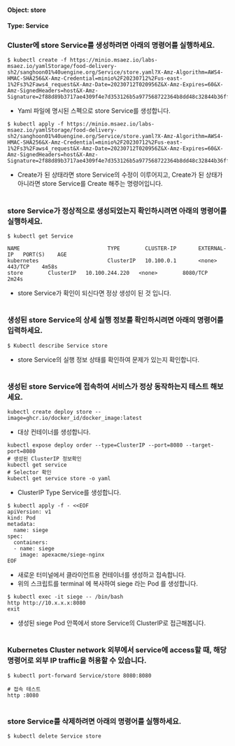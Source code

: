 
#### Object: store
#### Type: Service

### Cluster에 store Service를 생성하려면 아래의 명령어를 실행하세요.

```
$ kubectl create -f https://minio.msaez.io/labs-msaez.io/yamlStorage/food-delivery-sh2/sanghoon01%40uengine.org/Service/store.yaml?X-Amz-Algorithm=AWS4-HMAC-SHA256&X-Amz-Credential=minio%2F20230712%2Fus-east-1%2Fs3%2Faws4_request&X-Amz-Date=20230712T020956Z&X-Amz-Expires=60&X-Amz-SignedHeaders=host&X-Amz-Signature=2f88d89b3717ae4309f4e7d353126b5a977568722364b8dd48c32844b36ff276
```
- Yaml 파일에 명시된 스펙으로 store Service를 생성합니다.  

```
$ kubectl apply -f https://minio.msaez.io/labs-msaez.io/yamlStorage/food-delivery-sh2/sanghoon01%40uengine.org/Service/store.yaml?X-Amz-Algorithm=AWS4-HMAC-SHA256&X-Amz-Credential=minio%2F20230712%2Fus-east-1%2Fs3%2Faws4_request&X-Amz-Date=20230712T020956Z&X-Amz-Expires=60&X-Amz-SignedHeaders=host&X-Amz-Signature=2f88d89b3717ae4309f4e7d353126b5a977568722364b8dd48c32844b36ff276
```
- Create가 된 상태라면 store Service의 수정이 이루어지고, Create가 된 상태가 아니라면 store Service를 Create 해주는 명령어입니다.
#

### store Service가 정상적으로 생성되었는지 확인하시려면 아래의 명령어를 실행하세요.

```
$ kubectl get Service

NAME                            TYPE        CLUSTER-IP       EXTERNAL-IP   PORT(S)    AGE
kubernetes                      ClusterIP   10.100.0.1       <none>        443/TCP    4m58s
store        ClusterIP   10.100.244.220   <none>        8080/TCP   2m24s

```
- store Service가 확인이 되신다면 정상 생성이 된 것 입니다.
#

### 생성된 store Service의 상세 실행 정보를 확인하시려면 아래의 명령어를 입력하세요.

```
$ Kubectl describe Service store
```
- store Service의 실행 정보 상태를 확인하여 문제가 있는지 확인합니다.
#

### 생성된 store Service에 접속하여 서비스가 정상 동작하는지 테스트 해보세요.

```
kubectl create deploy store --image=ghcr.io/docker_id/docker_image:latest
```
- 대상 컨테이너를 생성합니다.  

```
kubectl expose deploy order --type=ClusterIP --port=8080 --target-port=8080
# 생성된 ClusterIP 정보확인
kubectl get service 
# Selector 확인
kubectl get service store -o yaml
```
- ClusterIP Type Service를 생성합니다.

```
$ kubectl apply -f - <<EOF
apiVersion: v1
kind: Pod
metadata:
  name: siege
spec:
  containers:
  - name: siege
    image: apexacme/siege-nginx
EOF
```
- 새로운 터미널에서 클라이언트용 컨테이너를 생성하고 접속합니다.
- 위의 스크립트를 terminal 에 복사하여 siege 라는 Pod 를 생성합니다.  

```
$ kubectl exec -it siege -- /bin/bash
http http://10.x.x.x:8080
exit
```
- 생성된 siege Pod 안쪽에서 store Service의 ClusterIP로 접근해봅니다.
#

### Kubernetes Cluster network 외부에서 service에 access할 때, 해당 명령어로 외부 IP traffic을 허용할 수 있습니다.

```
$ kubectl port-forward Service/store 8080:8080

# 접속 테스트
http :8080
```
#

### store Service를 삭제하려면 아래의 명령어를 실행하세요.

```
$ kubectl delete Service store
```
#

